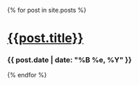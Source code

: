 {% for post in site.posts %}
# [{{post.title}}]({{post.url}})
### {{ post.date | date: "%B %e, %Y" }}
{% endfor %}
